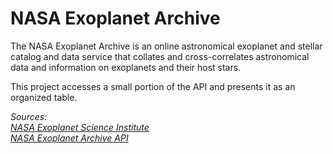 # NASA Exoplanet Archive

The NASA Exoplanet Archive is an online astronomical exoplanet and stellar catalog and data service that collates and cross-correlates astronomical data and information on exoplanets and their host stars.

This project accesses a small portion of the API and presents it as an organized table.

*Sources:  
[NASA Exoplanet Science Institute](https://exoplanetarchive.ipac.caltech.edu/)  
[NASA Exoplanet Archive API](https://exoplanetarchive.ipac.caltech.edu/cgi-bin/nstedAPI/nph-nstedAPI?table=exoplanets&format=json)*
